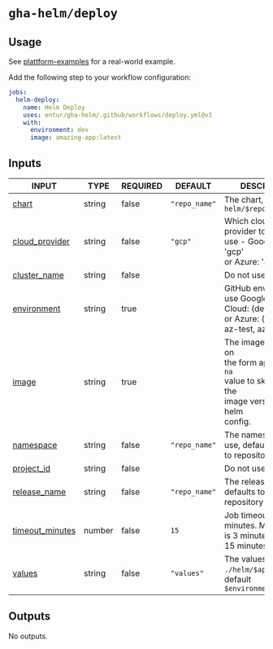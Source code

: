 # `gha-helm/deploy`

## Usage

See [plattform-examples](https://github.com/entur/plattform-examples/blob/main/.github/workflows/cd.yml) for a real-world example.

Add the following step to your workflow configuration:

```yml
jobs:
  helm-deploy:
    name: Helm Deploy
    uses: entur/gha-helm/.github/workflows/deploy.yml@v1
    with:
      environment: dev
      image: amazing-app:latest
```

## Inputs

<!-- AUTO-DOC-INPUT:START - Do not remove or modify this section -->

|                                     INPUT                                     |  TYPE  | REQUIRED |    DEFAULT    |                                                            DESCRIPTION                                                            |
|-------------------------------------------------------------------------------|--------|----------|---------------|-----------------------------------------------------------------------------------------------------------------------------------|
|                <a name="input_chart"></a>[chart](#input_chart)                | string |  false   | `"repo_name"` |                                          The chart, defaults to `helm/$repository_name`                                           |
|  <a name="input_cloud_provider"></a>[cloud_provider](#input_cloud_provider)   | string |  false   |    `"gcp"`    |                         Which cloud service provider to <br>use - Google Cloud: 'gcp' <br>or Azure: 'az'                          |
|     <a name="input_cluster_name"></a>[cluster_name](#input_cluster_name)      | string |  false   |               |                                                       Do not use this input                                                       |
|       <a name="input_environment"></a>[environment](#input_environment)       | string |   true   |               |                 GitHub environment to use Google <br>Cloud: (dev, tst, prd) or Azure: (az-dev, az-test, az-prod)                  |
|                <a name="input_image"></a>[image](#input_image)                | string |   true   |               | The image to deploy, on <br>the form app:tag. Use `na` <br>value to skip replacing the <br>image version in the helm <br>config.  |
|          <a name="input_namespace"></a>[namespace](#input_namespace)          | string |  false   | `"repo_name"` |                                      The namespace to use, defaults <br>to repository name                                        |
|        <a name="input_project_id"></a>[project_id](#input_project_id)         | string |  false   |               |                                                       Do not use this input                                                       |
|     <a name="input_release_name"></a>[release_name](#input_release_name)      | string |  false   | `"repo_name"` |                                        The release name, defaults to <br>repository name                                          |
| <a name="input_timeout_minutes"></a>[timeout_minutes](#input_timeout_minutes) | number |  false   |     `15`      |                           Job timeout in minutes. Minimum <br>is 3 minutes. Default is <br>15 minutes.                            |
|              <a name="input_values"></a>[values](#input_values)               | string |  false   |  `"values"`   |                              The values file in `./helm/$app/env/`, <br>default `$environment.yaml`                               |

<!-- AUTO-DOC-INPUT:END -->

## Outputs

<!-- AUTO-DOC-OUTPUT:START - Do not remove or modify this section -->
No outputs.
<!-- AUTO-DOC-OUTPUT:END -->
